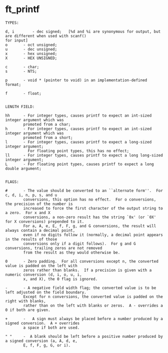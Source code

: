 # ft_printf

	TYPES:

	d, i		- dec signed;	[%d and %i are synonymous for output, but are different when used with scanf() 
	for input]
	o		- oct unsigned;
	u		- dec unsigned;
	x		- hex unsigned;
	X		- HEX UNSIGNED;

	c		- char;
	s		- NTS;

	p		- void * (pointer to void) in an implementation-defined format;

	f		- float;
	

	LENGTH FIELD:

	hh		- For integer types, causes printf to expect an int-sized integer argument which was 
			promoted from a char;
	h		- For integer types, causes printf to expect an int-sized integer argument which was 
			promoted from a short;
	l		- For integer types, causes printf to expect a long-sized integer argument;
			  For floating point types, this has no effect;
	ll		- For integer types, causes printf to expect a long long-sized integer argument;
	L		- For floating point types, causes printf to expect a long double argument;


	FLAGS:

	#		- The value should be converted to an ``alternate form''.  For c, d, i, n, p, s, and u 
			conversions, this option has no effect.  For o conversions, the precision of the number is
			increased to force the first character of the output string to a zero.  For x and X 
			conversions, a non-zero result has the string `0x' (or `0X' for X conversions) prepended to it.
			For a, A, e, E, f, F, g, and G conversions, the result will always contain a decimal point,
			even if no digits follow it (normally, a decimal point appears in the results of those 
			conversions only if a digit follows).  For g and G conversions, trailing zeros are not removed
			from the result as they would otherwise be.

	0		- Zero padding.  For all conversions except n, the converted value is padded on the left with
			zeros rather than blanks.  If a precision is given with a numeric conversion (d, i, o, u, i,
			x, and X), the 0 flag is ignored.

	-		- A negative field width flag; the converted value is to be left adjusted on the field boundary.
			Except for n conversions, the converted value is padded on the right with blanks,
			rather than on the left with blanks or zeros.  A - overrides a 0 if both are given.

	+		-   A sign must always be placed before a number produced by a signed conversion.  A + overrides
			a space if both are used.

	" "		-  A blank should be left before a positive number produced by a signed conversion (a, A, d, e,
			E, f, F, g, G, or i).